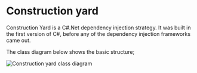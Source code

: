 # Construction yard

Construction Yard is a C#.Net dependency injection strategy.  It was built in the first version of C#, before any of the dependency injection frameworks came out.

The class diagram below shows the basic structure;

<img alt='Construction yard class diagram' src='http://drive.google.com/uc?export=download&id=0B8xaQpV_Rb2YNko2R014eUhlbnc'/>
